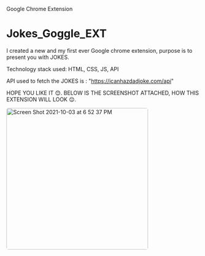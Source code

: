 Google Chrome Extension
# Jokes_Goggle_EXT

I created a new and my first ever Google chrome extension, purpose is to present you with JOKES. 

Technology stack used: HTML, CSS, JS, API

API used to fetch the JOKES is : "https://icanhazdadjoke.com/api"

HOPE YOU LIKE IT 😊.
BELOW IS THE SCREENSHOT ATTACHED, HOW THIS EXTENSION WILL LOOK 😌.



<img width="369" alt="Screen Shot 2021-10-03 at 6 52 37 PM" src="https://user-images.githubusercontent.com/60534304/135755544-0d712d74-26fa-4137-914c-a02b8c58de9b.png" style="border-radius:5px;">

